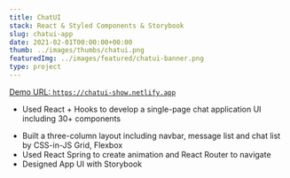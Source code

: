 ```yaml
---
title: ChatUI
stack: React & Styled Components & Storybook
slug: chatui-app
date: 2021-02-01T00:00:00+00:00
thumb: ../images/thumbs/chatui.png
featuredImg: ../images/featured/chatui-banner.png
type: project
---
```


<a href="https://chatui-show.netlify.app" target="_blank">Demo URL: `https://chatui-show.netlify.app` </a>

- Used React + Hooks to develop a single-page chat application UI including 30+ components

* Built a three-column layout including navbar, message list and chat list by CSS-in-JS Grid, Flexbox
* Used React Spring to create animation and React Router to navigate
* Designed App UI with Storybook
